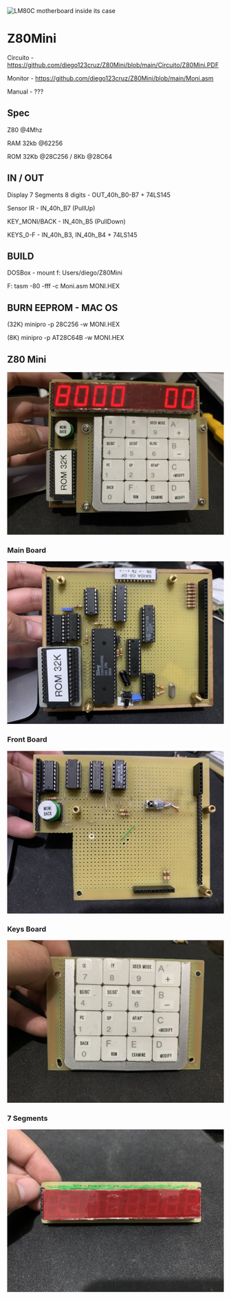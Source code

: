 <img src="https://raw.githubusercontent.com/leomil72/LM80C/master/lm80c_key_n_inside.jpg" title="LM80C motherboard inside its case" alt="LM80C motherboard inside its case">


# Z80Mini
Circuito - https://github.com/diego123cruz/Z80Mini/blob/main/Circuito/Z80Mini.PDF

Monitor - https://github.com/diego123cruz/Z80Mini/blob/main/Moni.asm

Manual - ???

## Spec
Z80 @4Mhz

RAM 32kb @62256

ROM 32Kb @28C256 / 8Kb @28C64


## IN / OUT
Display 7 Segments 8 digits - OUT_40h_B0-B7 + 74LS145

Sensor IR - IN_40h_B7 (PullUp)

KEY_MONI/BACK - IN_40h_B5 (PullDown)

KEYS_0-F - IN_40h_B3, IN_40h_B4 + 74LS145

## BUILD
DOSBox - mount f: Users/diego/Z80Mini

F: tasm -80 -fff -c Moni.asm MONI.HEX

## BURN EEPROM - MAC OS
(32K) minipro -p 28C256 -w MONI.HEX

(8K) minipro -p AT28C64B -w MONI.HEX


## Z80 Mini
![Z80Mini](https://raw.githubusercontent.com/diego123cruz/Z80Mini/main/photos/Z80Mini.jpg)

### Main Board
![Z80Mini](https://raw.githubusercontent.com/diego123cruz/Z80Mini/main/photos/MainBoard.jpg)

### Front Board
![Z80Mini](https://raw.githubusercontent.com/diego123cruz/Z80Mini/main/photos/FrontBoard.jpg)

### Keys Board
![Z80Mini](https://raw.githubusercontent.com/diego123cruz/Z80Mini/main/photos/KeysBoard.jpg)

### 7 Segments
![Z80Mini](https://raw.githubusercontent.com/diego123cruz/Z80Mini/main/photos/7segBoard.jpg)
